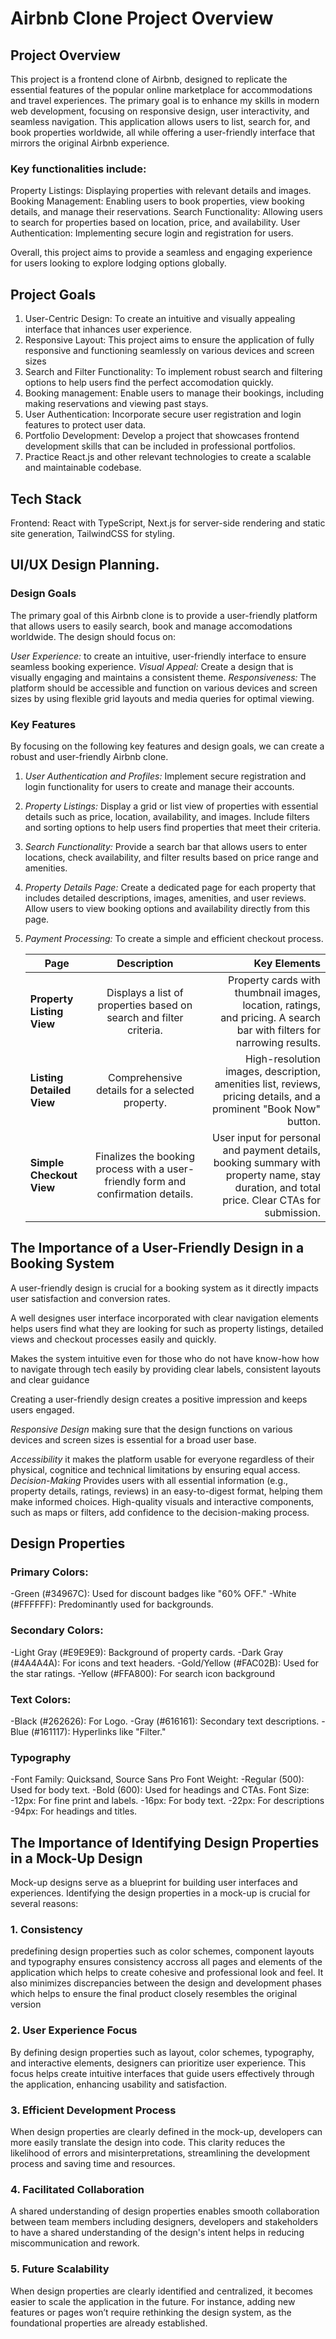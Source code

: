 # **Airbnb Clone Project Overview**

## **Project Overview**

This project is a frontend clone of Airbnb, designed to replicate the essential features of the popular online marketplace for accommodations and travel experiences. The primary goal is to enhance my skills in modern web development, focusing on responsive design, user interactivity, and seamless navigation. This application allows users to list, search for, and book properties worldwide, all while offering a user-friendly interface that mirrors the original Airbnb experience.

### **Key functionalities include:**

Property Listings: Displaying properties with relevant details and images.
Booking Management: Enabling users to book properties, view booking details, and manage their reservations.
Search Functionality: Allowing users to search for properties based on location, price, and availability.
User Authentication: Implementing secure login and registration for users.

Overall, this project aims to provide a seamless and engaging experience for users looking to explore lodging options globally.

## **Project Goals**

1. User-Centric Design: To create an intuitive and visually appealing interface that inhances user experience.
2. Responsive Layout: This project aims to ensure the application of fully responsive and functioning seamlessly on various devices and screen sizes
3. Search and Filter Functionality: To implement robust search and filtering options to help users find the perfect accomodation quickly.
4. Booking management: Enable users to manage their bookings, including making reservations and viewing past stays.
5. User Authentication: Incorporate secure user registration and login features to protect user data.
6. Portfolio Development: Develop a project that showcases frontend development skills that can be included in professional portfolios.
7. Practice React.js and other relevant technologies to create a scalable and maintainable codebase.

## **Tech Stack**

Frontend: React with TypeScript, Next.js for server-side rendering and static site generation, TailwindCSS for styling.

## **UI/UX Design Planning.**

### **Design Goals**

The primary goal of this Airbnb clone is to provide a user-friendly platform that allows users to easily search, book and manage accomodations worldwide. The design should focus on:

_User Experience:_
to create an intuitive, user-friendly interface to ensure seamless booking experience.
_Visual Appeal:_
Create a design that is visually engaging and maintains a consistent theme.
_Responsiveness:_
The platform should be accessible and function on various devices and screen sizes by using flexible grid layouts and media queries for optimal viewing.

### **Key Features**

By focusing on the following key features and design goals, we can create a robust and user-friendly Airbnb clone.

1. _User Authentication and Profiles:_
   Implement secure registration and login functionality for users to create and manage their accounts.
2. _Property Listings:_ Display a grid or list view of properties with essential details such as price, location, availability, and images.
   Include filters and sorting options to help users find properties that meet their criteria.
3. _Search Functionality:_
   Provide a search bar that allows users to enter locations, check availability, and filter results based on price range and amenities.
4. _Property Details Page:_
   Create a dedicated page for each property that includes detailed descriptions, images, amenities, and user reviews.
   Allow users to view booking options and availability directly from this page.
5. _Payment Processing:_
   To create a simple and efficient checkout process.

   | **Page**                  |                                  **Description**                                  |                                                                                                                            **Key Elements** |
   | ------------------------- | :-------------------------------------------------------------------------------: | ------------------------------------------------------------------------------------------------------------------------------------------: |
   | **Property Listing View** |        Displays a list of properties based on search and filter criteria.         |                 Property cards with thumbnail images, location, ratings, <br> and pricing. A search bar with filters for narrowing results. |
   | **Listing Detailed View** |                  Comprehensive details for a selected property.                   |                       High-resolution images, description, amenities list, reviews,<br> pricing details, and a prominent "Book Now" button. |
   | **Simple Checkout View**  | Finalizes the booking process with a user-friendly form and confirmation details. | User input for personal and payment details, booking summary with property name, stay duration, and total price. Clear CTAs for submission. |

## **The Importance of a User-Friendly Design in a Booking System**

A user-friendly design is crucial for a booking system as it directly impacts user satisfaction and conversion rates.

A well designes user interface incorporated with clear navigation elements helps users find what they are looking for such as property listings, detailed views and checkout processes easily and quickly.

Makes the system intuitive even for those who do not have know-how how to navigate through tech easily by providing clear labels, consistent layouts and clear guidance

Creating a user-friendly design creates a positive impression and keeps users engaged.

_Responsive Design_ making sure that the design functions on various devices and screen sizes is essential for a broad user base.

_Accessibility_ it makes the platform usable for everyone regardless of their physical, cognitice and technical limitations by ensuring equal access.
_Decision-Making_ Provides users with all essential information (e.g., property details, ratings, reviews) in an easy-to-digest format, helping them make informed choices.
High-quality visuals and interactive components, such as maps or filters, add confidence to the decision-making process.

## **Design Properties**

### Primary Colors:

-Green (#34967C): Used for discount badges like "60% OFF."
-White (#FFFFFF): Predominantly used for backgrounds.

### Secondary Colors:

-Light Gray (#E9E9E9): Background of property cards.
-Dark Gray (#4A4A4A): For icons and text headers.
-Gold/Yellow (#FAC02B): Used for the star ratings.
-Yellow (#FFA800): For search icon background

### Text Colors:

-Black (#262626): For Logo.
-Gray (#616161): Secondary text descriptions.
-Blue (#161117): Hyperlinks like "Filter."

### Typography

-Font Family: Quicksand, Source Sans Pro
Font Weight:
-Regular (500): Used for body text.
-Bold (600): Used for headings and CTAs.
Font Size:
-12px: For fine print and labels.
-16px: For body text.
-22px: For descriptions
-94px: For headings and titles.

## **The Importance of Identifying Design Properties in a Mock-Up Design**

Mock-up designs serve as a blueprint for building user interfaces and experiences. Identifying the design properties in a mock-up is crucial for several reasons:

### 1. Consistency

predefining design properties such as color schemes, component layouts and typography ensures consistency accross all pages and elements of the application which helps to create cohesive and professional look and feel. It also minimizes discrepancies between the design and development phases which helps to ensure the final product closely resembles the original version

### 2. User Experience Focus

By defining design properties such as layout, color schemes, typography, and interactive elements, designers can prioritize user experience. This focus helps create intuitive interfaces that guide users effectively through the application, enhancing usability and satisfaction.

### 3. Efficient Development Process

When design properties are clearly defined in the mock-up, developers can more easily translate the design into code. This clarity reduces the likelihood of errors and misinterpretations, streamlining the development process and saving time and resources.

### 4. Facilitated Collaboration

A shared understanding of design properties enables smooth collaboration between team members including designers, developers and stakeholders to have a shared understanding of the design's intent helps in reducing miscommunication and rework.

### 5. Future Scalability

When design properties are clearly identified and centralized, it becomes easier to scale the application in the future. For instance, adding new features or pages won’t require rethinking the design system, as the foundational properties are already established.
